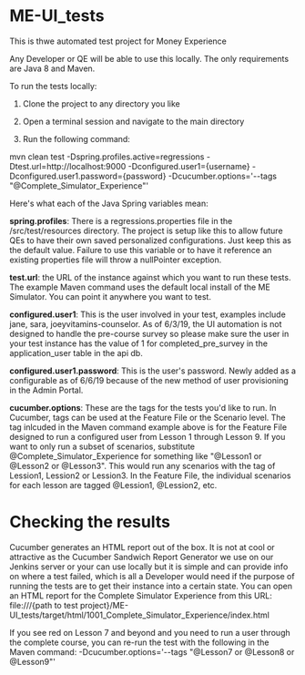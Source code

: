 # ME-UI_tests
This is thwe automated test project for Money Experience

Any Developer or QE will be able to use this locally. The only requirements are Java 8 and Maven.

To run the tests locally:

1. Clone the project to any directory you like
  
2. Open a terminal session and navigate to the main directory
  
3. Run the following command:
  
mvn clean test -Dspring.profiles.active=regressions -Dtest.url=http://localhost:9000 -Dconfigured.user1={username} -Dconfigured.user1.password={password} -Dcucumber.options='--tags "@Complete_Simulator_Experience"'
    
Here's what each of the Java Spring variables mean:

<strong>spring.profiles</strong>: There is a regressions.properties file in the /src/test/resources directory. The project is setup like this to allow future QEs to have their own saved personalized configurations. Just keep this as the default value. Failure to use this variable or to have it reference an existing properties file will throw a nullPointer exception.

<strong>test.url</strong>: the URL of the instance against which you want to run these tests. The example Maven command uses the default local install of the ME Simulator. You can point it anywhere you want to test.

<strong>configured.user1</strong>: This is the user involved in your test, examples include jane, sara, joeyvitamins-counselor. As of 6/3/19, the UI automation is not designed to handle the pre-course survey so please make sure the user in your test instance has the value of 1 for completed_pre_survey in the application_user table in the api db.

<strong>configured.user1.password</strong>: This is the user's password. Newly added as a configurable as of 6/6/19 because of the new method of user provisioning in the Admin Portal.

<strong>cucumber.options</strong>: These are the tags for the tests you'd like to run. In Cucumber, tags can be used at the Feature File or the Scenario level. The tag inlcuded in the Maven command example above is for the Feature File designed to run a configured user from Lesson 1 through Lesson 9. If you want to only run a subset of scenarios, substitute @Complete_Simulator_Experience for something like "@Lesson1 or @Lesson2 or @Lesson3". This would run any scenarios with the tag of Lession1, Lession2 or Lession3. In the Feature File, the individual scenarios for each lesson are tagged @Lession1, @Lession2, etc. 
  
# Checking the results
Cucumber generates an HTML report out of the box. It is not at cool or attractive as the Cucumber Sandwich Report Generator we use on our Jenkins server or your can use locally but it is simple and can provide info on where a test failed, which is all a Developer would need if the purpose of running the tests are to get their instance into a certain state. You can open an HTML report for the Complete Simulator Experience from this URL: file:///{path to test project}/ME-UI_tests/target/html/1001_Complete_Simulator_Experience/index.html

If you see red on Lesson 7 and beyond and you need to run a user through the complete course, you can re-run the test with the following in the Maven command: -Dcucumber.options='--tags "@Lesson7 or @Lesson8 or @Lesson9"'
